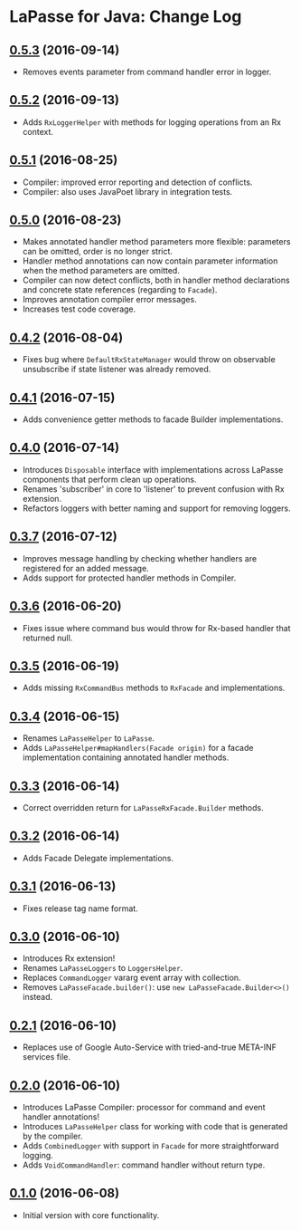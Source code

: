 # LaPasse for Java: Change Log

## [0.5.3](../../tree/0.5.3) (2016-09-14)

- Removes events parameter from command handler error in logger.

## [0.5.2](../../tree/0.5.2) (2016-09-13)

- Adds `RxLoggerHelper` with methods for logging operations from an Rx context.

## [0.5.1](../../tree/0.5.1) (2016-08-25)

- Compiler: improved error reporting and detection of conflicts.
- Compiler: also uses JavaPoet library in integration tests.

## [0.5.0](../../tree/0.5.0) (2016-08-23)

- Makes annotated handler method parameters more flexible: parameters can be omitted, order is no
longer strict.
- Handler method annotations can now contain parameter information when the method parameters are
omitted.
- Compiler can now detect conflicts, both in handler method declarations and concrete state
references (regarding to `Facade`).
- Improves annotation compiler error messages.
- Increases test code coverage.

## [0.4.2](../../tree/0.4.2) (2016-08-04)

- Fixes bug where `DefaultRxStateManager` would throw on observable unsubscribe if state listener
was already removed.

## [0.4.1](../../tree/0.4.1) (2016-07-15)

- Adds convenience getter methods to facade Builder implementations.

## [0.4.0](../../tree/0.4.0) (2016-07-14)

- Introduces `Disposable` interface with implementations across LaPasse components that perform
clean up operations.
- Renames 'subscriber' in core to 'listener' to prevent confusion with Rx extension.
- Refactors loggers with better naming and support for removing loggers.

## [0.3.7](../../tree/0.3.7) (2016-07-12)

- Improves message handling by checking whether handlers are registered for an added message.
- Adds support for protected handler methods in Compiler.

## [0.3.6](../../tree/0.3.6) (2016-06-20)

- Fixes issue where command bus would throw for Rx-based handler that returned null.

## [0.3.5](../../tree/0.3.5) (2016-06-19)

- Adds missing `RxCommandBus` methods to `RxFacade` and implementations.

## [0.3.4](../../tree/0.3.4) (2016-06-15)

- Renames `LaPasseHelper` to `LaPasse`.
- Adds `LaPasseHelper#mapHandlers(Facade origin)` for a facade implementation containing annotated
handler methods.

## [0.3.3](../../tree/0.3.3) (2016-06-14)

- Correct overridden return for `LaPasseRxFacade.Builder` methods.

## [0.3.2](../../tree/0.3.2) (2016-06-14)

- Adds Facade Delegate implementations.

## [0.3.1](../../tree/0.3.1) (2016-06-13)

- Fixes release tag name format.

## [0.3.0](../../tree/lapasse-parent-0.3.0) (2016-06-10)

- Introduces Rx extension!
- Renames `LaPasseLoggers` to `LoggersHelper`.
- Replaces `CommandLogger` vararg event array with collection.
- Removes `LaPasseFacade.builder()`: use `new LaPasseFacade.Builder<>()` instead.

## [0.2.1](../../tree/lapasse-parent-0.2.1) (2016-06-10)

- Replaces use of Google Auto-Service with tried-and-true META-INF services file.

## [0.2.0](../../tree/lapasse-parent-0.2.0) (2016-06-10)

- Introduces LaPasse Compiler: processor for command and event handler annotations!
- Introduces `LaPasseHelper` class for working with code that is generated by the compiler.
- Adds `CombinedLogger` with support in `Facade` for more straightforward logging.
- Adds `VoidCommandHandler`: command handler without return type.

## [0.1.0](../../tree/lapasse-parent-0.1.0) (2016-06-08)

- Initial version with core functionality.
